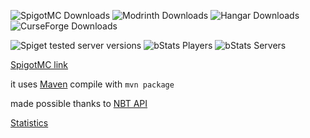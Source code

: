 ![SpigotMC Downloads](https://img.shields.io/spiget/downloads/86771?label=SpigotMC%20Downloads)
![Modrinth Downloads](https://img.shields.io/modrinth/dt/CsFp0oQj?label=Modrinth%20Downloads)
![Hangar Downloads](https://img.shields.io/hangar/dt/SneakFart?label=Hangar%20Downloads)
![CurseForge Downloads](https://img.shields.io/curseforge/dt/1018418?label=CurseForge%20Downloads)

![Spiget tested server versions](https://img.shields.io/spiget/tested-versions/86771)
![bStats Players](https://img.shields.io/bstats/players/12663?label=Online%20Players)
![bStats Servers](https://img.shields.io/bstats/servers/12663?label=Online%20Servers)



[SpigotMC link](https://www.spigotmc.org/resources/sneak-fart.86771/)

it uses [Maven](https://maven.apache.org/) compile with `mvn package`

made possible thanks to [NBT API](https://www.spigotmc.org/resources/nbt-api.7939/)

[Statistics](https://bstats.org/plugin/bukkit/SneakFart/12663)
